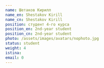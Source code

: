 ```yaml
---
name: Шетаков Кирилл
name_en: Shestakov Kirill 
name_cn: Shestakov Kirill 
position: студент 4-го курса
position_en: 2nd-year student
position_cn: 2nd-year student
photo: /assets/images/avatars/nophoto.jpg
status: student
weight: 4
istina: 
email: 0
---
```



